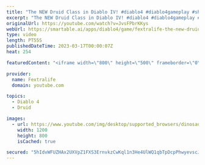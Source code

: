 ```yaml
---
title: "The NEW Druid Class in Diablo IV! #diablo4 #diablo4gameplay #shorts"
excerpt: "The NEW Druid Class in Diablo IV! #diablo4 #diablo4gameplay #shorts Don't forget to like the video and subscribe to our channel ..."
originalUrl: https://youtube.com/watch?v=JvsFPbrKKys
webUrl: https://smartable.ai/apps/diablo4/game/fextralife-the-new-druid-class-in-diablo-iv-diablo4-diablo4gameplay-shorts/
type: video
length: PT55S
publishedDateTime: 2023-03-17T00:00:07Z
heat: 254

featuredContent: "<iframe width=\"800\" height=\"500\" frameborder=\"0\" src=\"https://www.youtube.com/embed/JvsFPbrKKys\" allow=\"accelerometer; autoplay; encrypted-media; gyroscope; picture-in-picture\" allowfullscreen></iframe>"

provider:
  name: Fextralife
  domain: youtube.com

topics:
  - Diablo 4
  - Druid

images:
  - url: https://www.youtube.com/img/desktop/supported_browsers/dinosaur.png
    width: 1200
    height: 800
    isCached: true

secured: "5hIdvWFUZHAx2UXVpZ1FXS3ErnvkzCwKql1n3He4UlWQ1qbTpDcpPhwyevscJ+VDyjaZaBNJSrKmU6g2ia2KNRiCUptEfhXg/F7oXB8gJRlCUH47WtGzm9FylSz1gC0RbwD/tENu4SQegrOAuc2V44m5k6+n5oixFzq36rlibCzdBGCTouQiieYADCtgVrmLAULOBXZ44eM/hk5Z8769KD2Q4FesuFJasGAiBueCvKptKsSjI6gHrzH5MvPtPMRU4TAVXYdvobrLgy3T5d6/01UeAlQO1MihDZZv3ekcctvi0NDlL0j0+quMoW9+vC0XK38dES6QE4x6JCJ6pQPkZB4PJ9cA3NuId2KqfLMeau68V8amz2H5TUmw1UxxferuZ2HXAvfmkxDjHESYwtLBDpfBEtyrbJufuEvP19MYggo=;NiVM6SLMMlkvfD5r0VZljw=="
---
```


